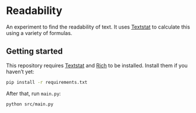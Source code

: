 # Readability

An experiment to find the readability of text. It uses [Textstat](https://github.com/shivam5992/textstat) to calculate this using a variety of formulas.

## Getting started
This repository requires [Textstat](https://github.com/shivam5992/textstat) and [Rich](https://github.com/Textualize/rich) to be installed. Install them if you haven’t yet:

```bash
pip install -r requirements.txt
```

After that, run `main.py`:

```bash
python src/main.py
```
